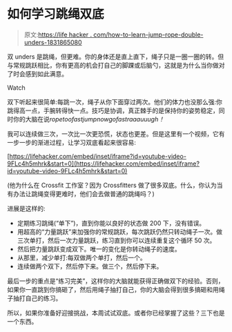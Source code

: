 # 如何学习跳绳双底

> 原文:[https://life hacker . com/how-to-learn-jump-rope-double-unders-1831865080](https://lifehacker.com/how-to-learn-jump-rope-double-unders-1831865080)

双 unders 是跳绳，但更难。你的身体还是直上直下，绳子只是一圈一圈的转。但与常规跳跃相比，你有更高的机会打自己的脚踝或后脑勺，这就是为什么当你做对了时会感到如此满意。

Watch

双下听起来很简单:每跳一次，绳子从你下面穿过两次。他们的体力也没那么强:你跳得高一点，手腕转得快一点。技巧是协调，真正棘手的是保持你的姿势稳定，同时你的大脑在说*ropetoofastjumpnowgofastraaauuugh！*

我可以连续做三次，一次比一次更恐慌，状态也更差。但是这里有一个视频，它有一步一步的渐进过程，让学习双底看起来很容易:

 [https://lifehacker.com/embed/inset/iframe?id=youtube-video-9FLc4h5mhrk&start=0](https://lifehacker.com/embed/inset/iframe?id=youtube-video-9FLc4h5mhrk&start=0) 

(他为什么在 Crossfit 工作室？因为 Crossfitters 做了很多双底。什么，你认为当有办法让跳绳变得更难时，他们会去做普通的跳绳吗？)

进展是这样的:

*   定期练习跳绳(“单下”)，直到你能以良好的状态做 200 下，没有错误。
*   用超高的“力量跳跃”来加强你的常规跳跃，每次跳跃仍然只转动绳子一次。做三次单打，然后一次力量跳跃，练习直到你可以连续重复这个循环 50 次。
*   然后把力量跳跃变成双下。唯一的变化是你转动绳子的速度。
*   从那里，减少单打:每双做两个单打，然后一个。
*   连续做两个双下，然后停下来。做三个，然后停下来。

最后一步的重点是“练习完美”，这样你的大脑就能获得正确做双下的经验。否则，如果你一直跳到你搞砸了，然后用绳子抽打自己，你的大脑会得到很多搞砸和用绳子抽打自己的练习。

所以，如果你准备好迎接挑战，本周试试双底。或者你已经掌握了这些？三下也是一个东西。